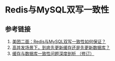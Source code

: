 # Redis与MySQL双写一致性

## 参考链接

1. [美团二面：Redis与MySQL双写一致性如何保证？](https://juejin.cn/post/6964531365643550751)
2. [高并发场景下，到底先更新缓存还是先更新数据库？](https://mp.weixin.qq.com/s/bewlUcHL2e6fw2vDrhEDCw)
3. [缓存与数据库一致性问题深度剖析 （修订）](https://mp.weixin.qq.com/s/-0_ReIv2bp5snq3NUI3P7A)